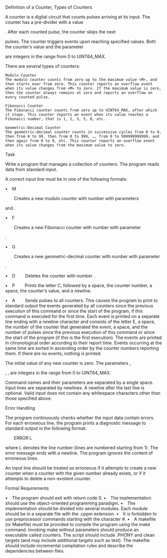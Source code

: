 Definition of a Counter, Types of Counters

A counter is a digital circuit that counts pulses arriving at its input. The counter has a pre-divider with a value <P>. After each counted pulse, the counter skips the next <P> pulses. The counter triggers events upon reaching specified values. Both the counter’s value and the parameter <P> are integers in the range from 0 to UINT64_MAX.

There are several types of counters:

    Modulo Counter
    The modulo counter counts from zero up to the maximum value <M>, and then starts over from zero. This counter reports an overflow event when its value changes from <M> to zero. If the maximum value is zero, then the counter always remains at zero and reports an overflow on every counted pulse.

    Fibonacci Counter
    The Fibonacci counter counts from zero up to UINT64_MAX, after which it stops. This counter reports an event when its value reaches a Fibonacci number, that is 1, 2, 3, 5, 8, etc.

    Geometric-Decimal Counter
    The geometric-decimal counter counts in successive cycles from 0 to 9, then from 0 to 99, then from 0 to 999, …, from 0 to 999999999999, and then again from 0 to 9, etc. This counter reports an overflow event when its value changes from the maximum value to zero.

Task

Write a program that manages a collection of counters. The program reads data from standard input.

A correct input line must be in one of the following formats:

• M <C> <P> <M>
  Creates a new modulo counter with number <C> with parameters <P> and <M>.

• F <C> <P>
  Creates a new Fibonacci counter with number <C> with parameter <P>.

• G <C> <P>
  Creates a new geometric-decimal counter with number <C> with parameter <P>.

• D <C>
  Deletes the counter with number <C>.

• P <C>
  Prints the letter C, followed by a space, the counter number, a space, the counter’s value, and a newline.

• A <T>
  Sends <T> pulses to all counters. This causes the program to print to standard output the events generated by all counters since the previous execution of this command or since the start of the program, if this command is executed for the first time. Each event is printed on a separate line ending with a newline character and consists of the letter E, a space, the number <C> of the counter that generated the event, a space, and the number of pulses since the previous execution of this command or since the start of the program (if this is the first execution). The events are printed in chronological order according to their report time. Events occurring at the same time are sorted in ascending order by the counter numbers reporting them. If there are no events, nothing is printed.

The initial value of any new counter is zero. The parameters <C>, <P>, <M>, <T> are integers in the range from 0 to UINT64_MAX.

Command names and their parameters are separated by a single space. Input lines are separated by newlines. A newline after the last line is optional. Valid input does not contain any whitespace characters other than those specified above.

Error Handling

The program continuously checks whether the input data contain errors. For each erroneous line, the program prints a diagnostic message to standard output in the following format:

  ERROR L

where L denotes the line number (lines are numbered starting from 1). The error message ends with a newline. The program ignores the content of erroneous lines.

An input line should be treated as erroneous if it attempts to create a new counter when a counter with the given number already exists, or if it attempts to delete a non-existent counter.

Formal Requirements

• The program should exit with return code 0. • The implementation should use the object-oriented programming paradigm. • The implementation should be divided into several modules. Each module should be in a separate file with the .cppm extension. • It is forbidden to use preprocessor commands starting with the character #. • A makefile (or Makefile) must be provided to compile the program using the make command. Invoking make without parameters should produce an executable called counters. The script should include .PHONY and clean targets (and may include additional targets such as test). The makefile should include incremental compilation rules and describe the dependencies between files.
